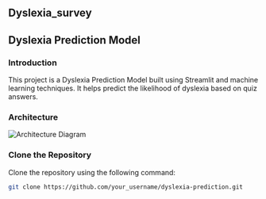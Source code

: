 ## Dyslexia_survey

## Dyslexia Prediction Model

### Introduction
This project is a Dyslexia Prediction Model built using Streamlit and machine learning techniques. It helps predict the likelihood of dyslexia based on quiz answers.

### Architecture
![Architecture Diagram](path/to/architecture_diagram.png)

### Clone the Repository
Clone the repository using the following command:
```bash
git clone https://github.com/your_username/dyslexia-prediction.git




